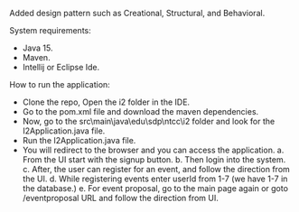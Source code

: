 Added design pattern such as Creational, Structural, and Behavioral. 

System requirements:
- Java 15.
- Maven.
- Intellij or Eclipse Ide.

How to run the application:
- Clone the repo, Open the i2 folder in the IDE.
- Go to the pom.xml file and download the maven dependencies.
- Now, go to the src\main\java\edu\sdp\ntcc\i2 folder and look for the I2Application.java file.
- Run the I2Application.java file.
- You will redirect to the browser and you can access the application.
a. From the UI start with the signup button.
b. Then login into the system.
c. After, the user can register for an event, and follow the direction from the UI.
d. While registering events enter userId from 1-7 (we have 1-7 in the database.)
e. For event proposal, go to the main page again or goto /eventproposal URL and follow the direction from UI.
